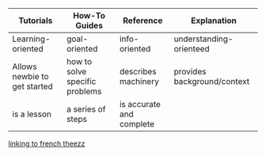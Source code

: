 Tutorials | How-To Guides | Reference | Explanation
--- | --- | --- | ---
Learning-oriented | goal-oriented | info-oriented | understanding-orienteed
Allows newbie to get started | how to solve specific problems | describes machinery | provides background/context 
is a lesson | a series of steps | is accurate and complete | 

[linking to french theezz](./docs/french.md#these)
